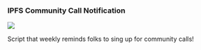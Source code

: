 ### IPFS Community Call Notification

![](https://media.giphy.com/media/BFHj2VF4vi3GE/giphy.gif)

Script that weekly reminds folks to sing up for community calls!



